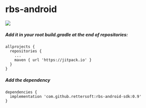 # rbs-android

[![](https://jitpack.io/v/rettersoft/rbs-android.svg)](https://jitpack.io/#rettersoft/rbs-android)


##### Add it in your root build.gradle at the end of repositories:

```
allprojects {
  repositories {
  	...
  	maven { url 'https://jitpack.io' }
  }
}
```

##### Add the dependency

```
dependencies {
  implementation 'com.github.rettersoft:rbs-android-sdk:0.9'
}
```
